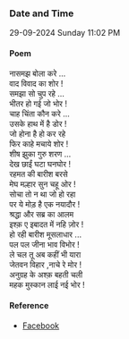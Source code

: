 ### Date and Time

29-09-2024 Sunday 11:02 PM

#### Poem

नासमझ बोला करे ... <br />
वाद विवाद का शोर ! <br />
समझा सो चुप रहे ... <br />
भीतर हो गई जो भोर ! <br />
चाह चिंता कौन करे ... <br />
उसके हाथ में है डोर ! <br />
जो होना है हो कर रहे  <br />
फिर काहे मचाये शोर ! <br />
शीष झुका गुरु शरण ... <br />
देख छाईं घटा घनघोर ! <br />
रहमत की बारीश बरसे  <br />
मेघ मल्हार सुन चहू ओर ! <br />
सोचा तो न था जो हो रहा  <br />
पर ये मोड़ है एक नयादौर  ! <br />
श्रद्धा और सब्र का आलम  <br />
इश्क़ ए इबादत में नहि ज़ोर ! <br />
हो रही बारीश मूसलाधार ... <br />
पल पल जीना भाव विभोर ! <br />
ले चल तू अब कहीं भी यारा  <br />
जेतवन विहार ,नाचे रे मोर ! <br />
अनुग्रह के अश्क़ बहती चली  <br />
महक मुस्कान लाई नई भोर !

#### Reference

* [Facebook](https://www.facebook.com/share/p/UHATcf6FtXDN7BmX/?mibextid=xfxF2i)
